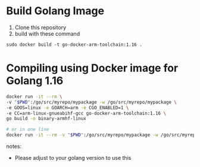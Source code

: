 # Build Golang Image
1. Clone this repository
2. build with these command
```
sudo docker build -t go-docker-arm-toolchain:1.16 .
```

# Compiling using Docker image for Golang 1.16

```bash
docker run -it --rm \
-v "$PWD":/go/src/myrepo/mypackage -w /go/src/myrepo/mypackage \
-e GOOS=linux -e GOARCH=arm -e CGO_ENABLED=1 \
-e CC=arm-linux-gnueabihf-gcc go-docker-arm-toolchain:1.16 \
go build -o binary-armhf-linux

# or in one line
docker run -it --rm -v "$PWD":/go/src/myrepo/mypackage -w /go/src/myrepo/mypackage -e GOOS=linux -e GOARCH=arm -e CGO_ENABLED=1 -e CC=arm-linux-gnueabihf-gcc go-docker-arm-toolchain:1.16 go build -o binary-armhf-linux
```

notes:
- Please adjust to your golang version to use this